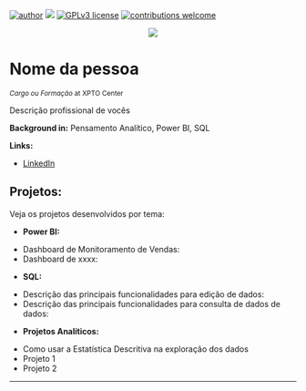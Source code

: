 [![author](https://img.shields.io/badge/author-carlosfab-red.svg)](https://www.linkedin.com/in/ellenpaes) [![](https://img.shields.io/badge/python-3.7+-blue.svg)](https://www.python.org/downloads/release/python-365/) [![GPLv3 license](https://img.shields.io/badge/License-GPLv3-blue.svg)](http://perso.crans.org/besson/LICENSE.html) [![contributions welcome](https://img.shields.io/badge/contributions-welcome-brightgreen.svg?style=flat)](https://github.com/carlosfab/data_science/issues)

<p align="center">
  <img src="banner.png" >
</p>

# Nome da pessoa
<sub>*Cargo ou Formação* at XPTO Center</sub>

Descrição profissional de vocês

**Background in:** Pensamento Analítico, Power BI, SQL

**Links:**
* [LinkedIn](https://www.linkedin.com/in/ellenpaes)


## Projetos:
Veja os projetos desenvolvidos por tema:

* **Power BI:**
- Dashboard de Monitoramento de Vendas: 
- Dashboard de xxxx:

* **SQL:**
- Descrição das principais funcionalidades para edição de dados:
- Descrição das principais funcionalidades para consulta de dados de dados:

* **Projetos Analíticos:**
- Como usar a Estatística Descritiva na exploração dos dados
- Projeto 1
- Projeto 2

---



